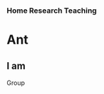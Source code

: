 <html lang="en-US">
  <head>
    <meta charset="utf-8">
    <meta name="viewport" content="width=device-width,initial-scale=1">
    <title>CSC3206</title>
    <meta name="description" content="">

### Home Research Teaching

# Ant

## I am

Group
